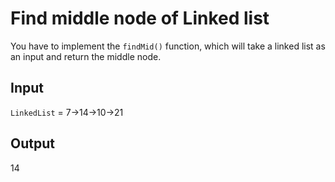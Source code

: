 # Find middle node of Linked list

You have to implement the `findMid()` function, which will take a linked list as an input and return the middle node.

## Input
`LinkedList` = 7->14->10->21

## Output
14
